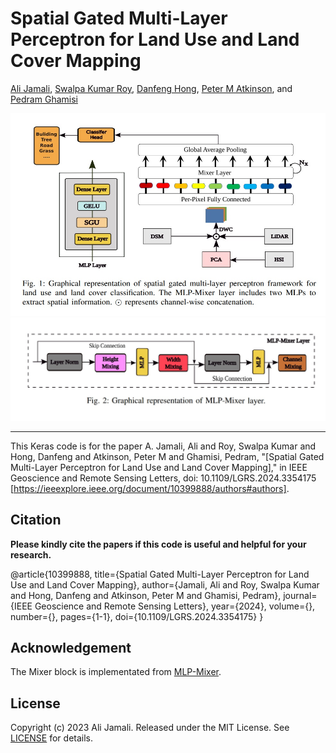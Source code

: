 # Spatial Gated Multi-Layer Perceptron for Land Use and Land Cover Mapping



[Ali Jamali](https://www.researchgate.net/profile/Ali-Jamali), [Swalpa Kumar Roy](https://swalpa.github.io), [Danfeng Hong](https://sites.google.com/view/danfeng-hong), [Peter M Atkinson](https://www.lancaster.ac.uk/lira/people/peter-atkinson), and [Pedram Ghamisi](https://www.iarai.ac.at/people/pedramghamisi/)


<img src="Diagram.jpg"/>
<img src="MLP-Mixer.jpg"/>

___________

This Keras code is for the paper A. Jamali, Ali and Roy, Swalpa Kumar and Hong, Danfeng and Atkinson, Peter M and Ghamisi, Pedram, "[Spatial Gated Multi-Layer Perceptron for Land Use and Land Cover Mapping]," in IEEE Geoscience and Remote Sensing Letters, doi: 10.1109/LGRS.2024.3354175 [https://ieeexplore.ieee.org/document/10399888/authors#authors].



Citation
---------------------

**Please kindly cite the papers if this code is useful and helpful for your research.**

@article{10399888,
        title={Spatial Gated Multi-Layer Perceptron for Land Use and Land Cover Mapping},
        author={Jamali, Ali and Roy, Swalpa Kumar and Hong, Danfeng and Atkinson, Peter M and Ghamisi, Pedram},
        journal={IEEE Geoscience and Remote Sensing Letters}, 
        year={2024},
        volume={},
        number={},
        pages={1-1},
        doi={10.1109/LGRS.2024.3354175}
        }

  
Acknowledgement
---------------------

The Mixer block is implementated from [MLP-Mixer](https://github.com/google-research/vision_transformer). 

## License

Copyright (c) 2023 Ali Jamali. Released under the MIT License. See [LICENSE](LICENSE) for details.

